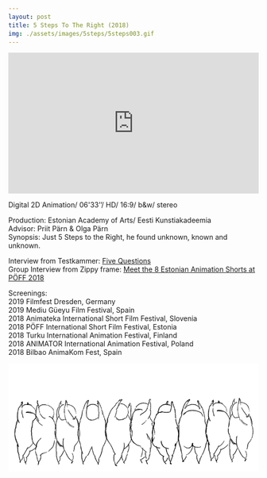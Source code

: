 ```yaml
---
layout: post
title: 5 Steps To The Right (2018)
img: ./assets/images/5steps/5steps003.gif
---
```


<div style="padding:56.25% 0 0 0;position:relative;"><iframe src="https://player.vimeo.com/video/493406559?h=4b144018d7&title=0&byline=0&portrait=0" style="position:absolute;top:0;left:0;width:100%;height:100%;" frameborder="0" transparent="true" allow="autoplay; fullscreen; picture-in-picture" allowfullscreen></iframe></div><script src="https://player.vimeo.com/api/player.js"></script>

Digital 2D Animation/ 06'33’’/ HD/ 16:9/ b&w/ stereo

Production: Estonian Academy of Arts/ Eesti Kunstiakadeemia  
Advisor: Priit Pärn & Olga Pärn  
Synopsis: Just 5 Steps to the Right, he found unknown, known and unknown.

Interview from Testkammer: [Five Questions](https://testkammer.com/2019/10/10/fuenf-fragen-an-aggie-pak-yee-lee/)  
Group Interview from Zippy frame: [Meet the 8 Estonian Animation Shorts at PÖFF 2018](https://zippyframes.com/festivals/estonian-animation-shorts-poff-2018)

Screenings:  
2019 Filmfest Dresden, Germany  
2019 Mediu Güeyu Film Festival, Spain  
2018 Animateka International Short Film Festival, Slovenia  
2018 PÖFF International Short Film Festival, Estonia  
2018 Turku International Animation Festival, Finland  
2018 ANIMATOR International Animation Festival, Poland  
2018 Bilbao AnimaKom Fest, Spain

<img src="./assets/images/5steps/5steps001.png" alt="5 steps to the right rolling fatty guy"/>
